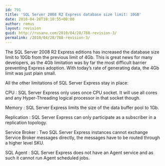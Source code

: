 ```yaml
---
id: 791
title: 'SQL Server 2008 R2 Express database size limit: 10GB'
date: 2010-04-28T10:10:55+00:00
author: remus
layout: revision
guid: http://rusanu.com/2010/04/28/788-revision-3/
permalink: /2010/04/28/788-revision-3/
---
```

The SQL Server 2008 R2 Express editions has increased the database size limit to 10Gb from the previous limit of 4Gb. This is great news for many developers, as the 4Gb limitation was by far the most difficult barrier preventing Express adoption. With today&#8217;s rate of generating data, the 4Gb limit was just plain small.

All the other limitations of SQL Server Express stay in place:

CPU
:   SQL Server Express only uses once CPU socket. It will use all cores and any Hyper-Threading logical processor in that socket though.

Memory
:   SQL Server Express limits the size of the data buffer pool to 1Gb.

Replication
:   SQL Server Express can only participate as a subscriber in a replication topology.

Service Broker
:   Two SQL Server Express instances cannot exchange Service Broker messages directly, the messages have to be routed through a higher level SKU.

SQL Agent
:   SQL Server Express does not have an Agent service and as such it cannot run Agent scheduled jobs.